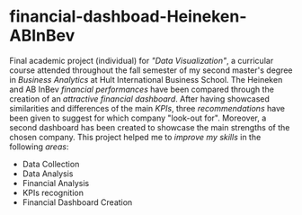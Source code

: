 # financial-dashboad-Heineken-ABInBev
Final academic project (individual) for *"Data Visualization"*, a curricular course attended throughout the fall semester of my second master's degree in *Business Analytics* at Hult International Business School. 
The Heineken and AB InBev *financial performances* have been compared through the creation of an *attractive financial dashboard*. After having showcased similarities and differences of the main *KPIs*, three *recommendations* have been given to suggest for which company "look-out for".  Moreover, a second dashboard has been created to showcase the main strengths of the chosen company. This project helped me to *improve my skills* in the following *areas*:
- Data Collection
- Data Analysis 
- Financial Analysis 
- KPIs recognition 
- Financial Dashboard Creation 

